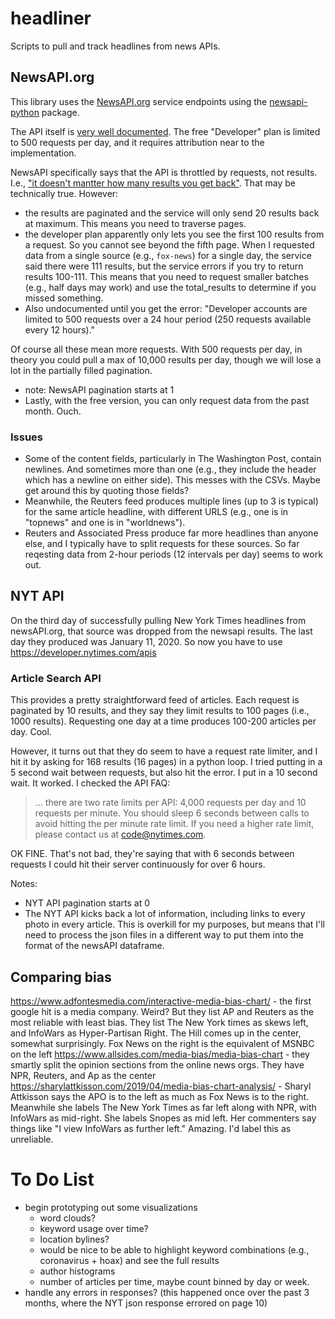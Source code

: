 # headliner
Scripts to pull and track headlines from news APIs.

## NewsAPI.org
This library uses the [NewsAPI.org](https://newsapi.org/) service endpoints using the [newsapi-python](https://github.com/mattlisiv/newsapi-python) package.

The API itself is [very well documented](https://newsapi.org/docs). The free "Developer" plan is limited to 500 requests per day, and it requires attribution near to the implementation.

NewsAPI specifically says that the API is throttled by requests, not results. I.e., ["it doesn't mantter how many results you get back"](https://newsapi.org/pricing). That may be technically true. However:
- the results are paginated and the service will only send 20 results back at maximum. This means you need to traverse pages.
- the developer plan apparently only lets you see the first 100 results from a request. So you cannot see beyond the fifth page. When I requested data from a single source (e.g., `fox-news`) for a single day, the service said there were 111 results, but the service errors if you try to return results 100-111. This means that you need to request smaller batches (e.g., half days may work) and use the total_results to determine if you missed something.
- Also undocumented until you get the error: "Developer accounts are limited to 500 requests over a 24 hour period (250 requests available every 12 hours)."

Of course all these mean more requests. With 500 requests per day, in theory you could pull a max of 10,000 results per day, though we will lose a lot in the partially filled pagination.
- note: NewsAPI pagination starts at 1
- Lastly, with the free version, you can only request data from the past month. Ouch.

### Issues
- Some of the content fields, particularly in The Washington Post, contain newlines. And sometimes more than one (e.g., they include the header which has a newline on either side). This messes with the CSVs. Maybe get around this by quoting those fields?
- Meanwhile, the Reuters feed produces multiple lines (up to 3 is typical) for the same article headline, with different URLS (e.g., one is in "topnews" and one is in "worldnews").
- Reuters and Associated Press produce far more headlines than anyone else, and I typically have to split requests for these sources. So far reqesting data from 2-hour periods (12 intervals per day) seems to work out.

## NYT API
On the third day of successfully pulling New York Times headlines from newsAPI.org, that source was dropped from the newsapi results. The last day they produced was January 11, 2020. So now you have to use https://developer.nytimes.com/apis

### Article Search API
This provides a pretty straightforward feed of articles. Each request is paginated by 10 results, and they say they limit results to 100 pages (i.e., 1000 results). Requesting one day at a time produces 100-200 articles per day. Cool.

However, it turns out that they do seem to have a request rate limiter, and I hit it by asking for 168 results (16 pages) in a python loop. I tried putting in a 5 second wait between requests, but also hit the error. I put in a 10 second wait. It worked. I checked the API FAQ:
> ... there are two rate limits per API: 4,000 requests per day and 10 requests per minute. You should sleep 6 seconds between calls to avoid hitting the per minute rate limit. If you need a higher rate limit, please contact us at code@nytimes.com.

OK FINE. That's not bad, they're saying that with 6 seconds between requests I could hit their server continuously for over 6 hours.

Notes:
- NYT API pagination starts at 0
- The NYT API kicks back a lot of information, including links to every photo in every article. This is overkill for my purposes, but means that I'll need to process the json files in a different way to put them into the format of the newsAPI dataframe.

## Comparing bias
https://www.adfontesmedia.com/interactive-media-bias-chart/ - the first google hit is a media company. Weird? But they list AP and Reuters as the most reliable with least bias. They list The New York times as skews left, and InfoWars as Hyper-Partisan Right. The Hill comes up in the center, somewhat surprisingly. Fox News on the right is the equivalent of MSNBC on the left
https://www.allsides.com/media-bias/media-bias-chart - they smartly split the opinion sections from the online news orgs. They have NPR, Reuters, and Ap as the center
https://sharylattkisson.com/2019/04/media-bias-chart-analysis/ - Sharyl Attkisson says the APO is to the left as much as Fox News is to the right. Meanwhile she labels The New York Times as far left along with NPR, with InfoWars as mid-right. She labels Snopes as mid left. Her commenters say things like "I view InfoWars as further left." Amazing. I'd label this as unreliable.

# To Do List
- begin prototyping out some visualizations
   - word clouds?
   - keyword usage over time?
   - location bylines?
   - would be nice to be able to highlight keyword combinations (e.g., coronavirus + hoax) and see the full results
   - author histograms
   - number of articles per time, maybe count binned by day or week.
 - handle any errors in responses? (this happened once over the past 3 months, where the NYT json response errored on page 10)